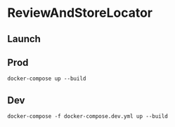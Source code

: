 # ReviewAndStoreLocator

## Launch

## Prod

```
docker-compose up --build
```

## Dev

```
docker-compose -f docker-compose.dev.yml up --build
```